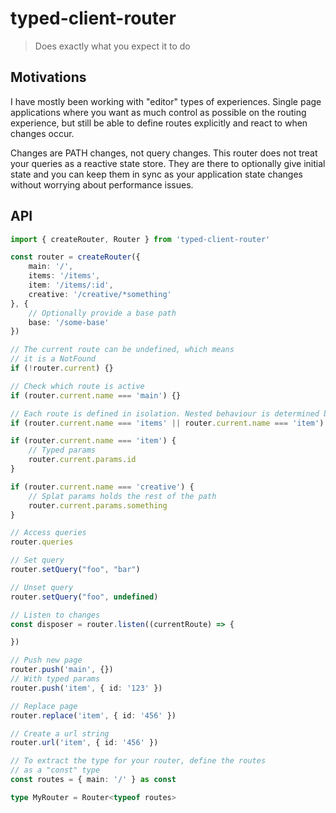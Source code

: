 # typed-client-router

> Does exactly what you expect it to do

## Motivations

I have mostly been working with "editor" types of experiences. Single page applications where you want as much control as possible on the routing experience, but still be able to define routes explicitly and react to when changes occur.

Changes are PATH changes, not query changes. This router does not treat your queries as a reactive state store. They are there to optionally give initial state and you can keep them in sync as your application state changes without worrying about performance issues.

## API

```ts
import { createRouter, Router } from 'typed-client-router'

const router = createRouter({
    main: '/',
    items: '/items',
    item: '/items/:id',
    creative: '/creative/*something'
}, {
    // Optionally provide a base path
    base: '/some-base'
})

// The current route can be undefined, which means
// it is a NotFound
if (!router.current) {}

// Check which route is active
if (router.current.name === 'main') {}

// Each route is defined in isolation. Nested behaviour is determined by your implementation
if (router.current.name === 'items' || router.current.name === 'item') {}

if (router.current.name === 'item') {
    // Typed params
    router.current.params.id
}

if (router.current.name === 'creative') {
    // Splat params holds the rest of the path
    router.current.params.something    
}

// Access queries
router.queries

// Set query
router.setQuery("foo", "bar")

// Unset query
router.setQuery("foo", undefined)

// Listen to changes
const disposer = router.listen((currentRoute) => {

})

// Push new page
router.push('main', {})
// With typed params
router.push('item', { id: '123' })

// Replace page
router.replace('item', { id: '456' })

// Create a url string
router.url('item', { id: '456' })

// To extract the type for your router, define the routes
// as a "const" type
const routes = { main: '/' } as const

type MyRouter = Router<typeof routes>
```
